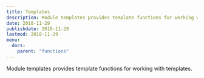 ```yaml
---
title: Templates
description: Module templates provides template functions for working with templates.
date: 2018-11-29
publishdate: 2018-11-29
lastmod: 2018-11-29
menu:
  docs:
    parent: "functions"
---
```


Module templates provides template functions for working with templates.
